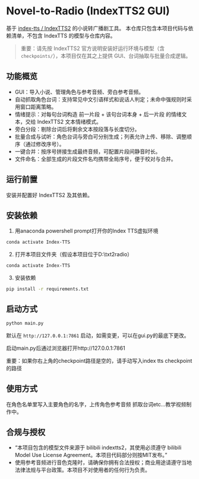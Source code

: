 # Novel-to-Radio (IndexTTS2 GUI)

基于 [index-tts / IndexTTS2](https://github.com/index-tts/index-tts) 的小说转广播剧工具。
本仓库只包含本项目代码与依赖清单，不包含 IndexTTS 的模型与仓库内容。

> 重要：请先按 IndexTTS2 官方说明安装好运行环境与模型（含 `checkpoints/`），本项目仅在其之上提供 GUI、台词抽取与批量合成逻辑。

## 功能概览
- GUI：导入小说、管理角色与参考音频、旁白参考音频。
- 自动抓取角色台词：支持常见中文引语样式和说话人判定；未命中强规则时采用窗口距离策略。
- 情绪提示：对每句台词构造 前一片段 + 该句台词本身 + 后一片段 的情绪文本，交给 IndexTTS2 文本情绪模式。
- 旁白分段：剔除台词后将剩余文本按段落与长度切分。
- 批量合成与试听：角色台词与旁白可分别生成；列表允许上传、移除、调整顺序（通过修改序号）。
- 一键合并：按序号拼接生成最终音频，可配置片段间静音时长。
- 文件命名：全部生成的片段文件名均携带全局序号，便于校对与合并。

## 运行前置
安装并配置好 IndexTTS2 及其依赖。

## 安装依赖
1. 用anaconda powershell prompt打开你的Index TTS虚拟环境
```bash
conda activate Index-TTS
```
2. 打开本项目文件夹（假设本项目位于D:\txt2radio）
```bash
conda activate Index-TTS
```
3. 安装依赖
```bash
pip install -r requirements.txt
```
## 启动方式
```bash
python main.py
```
默认在 `http://127.0.0.1:7861` 启动，如需变更，可以在gui.py的最底下更改。

启动main.py后通过浏览器打开http://127.0.0.1:7861

重要：如果你右上角的checkpoint路径是空的，请手动写入index tts checkpoint的路径

## 使用方式
在角色名单里写入主要角色的名字，上传角色参考音频 抓取台词etc...教学视频制作中。
## 合规与授权
- “本项目包含的模型文件来源于 bilibili indextts2，其使用必须遵守 bilibili Model Use License Agreement。本项目代码部分则按MIT发布。”
- 使用参考音频进行音色克隆时，请确保你拥有合法授权；商业用途请遵守当地法律法规与平台政策。本项目不对使用者的任何行为负责。
